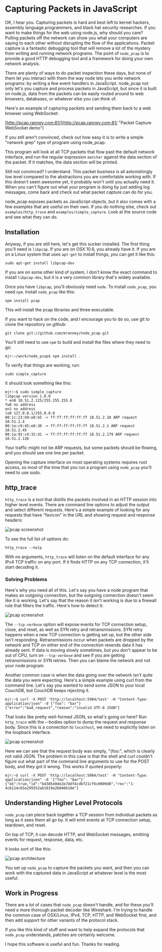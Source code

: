 # Capturing Packets in JavaScript

OK, I hear you.  Capturing packets is hard and best left to kernel hackers, assembly language programmers,
and black hat security researches.  If you want to make things for the web using node.js, why should you care?
Pulling packets off the network can show you what your computers are saying to each other without disrupting
the flow of the applications.  Packet capture is a fantastic debugging tool that will remove a lot of the 
mystery from writing and running network programs.  The point of `node_pcap` is to provide a good HTTP
debugging tool and a framework for doing your own network analysis.

There are plenty of ways to do packet inspection these days, but none of them let you interact with them the
way node lets you write network programs: by writing a few event handlers in JavaScript.  node_pcap not only
let's you capture and process packets in JavaScript, but since it is built on node.js, data from the packets
can be easily routed around to web browsers, databases, or whatever else you can think of.

Here's an example of capturing packets and sending them back to a web browser using WebSocket:

[http://pcap.ranney.com:81/](http://pcap.ranney.com:81/ "Packet Capture WebSocket demo")

If you still aren't convinced, check out how easy it is to write a simple "network grep" type of program using
node_pcap:

<script src="http://gist.github.com/548175.js?file=network_grep.js"></script>

This program will look at all TCP packets that flow past the default network interface, and run the regular
expression `matcher` against the data section of the packet.  If it matches, the data section will be printed.

Still not convinced?  I understand.  This packet business is all astonishingly low level compared to the abstractions
you are comfortable working with.  If this doesn't seem awesome yet, it probably won't until you actually need it.
When you can't figure out what your program is doing by just adding log messages, come back and check out what
packet capture can do for you.

node_pcap exposes packets as JavaScript objects, but it also comes with a few examples that are useful on their
own.  If you do nothing else, check out `examples/http_trace` and `examples/simple_capture`.  Look at the source
code and see what they can do.

## Installation

Anyway, if you are still here, let's get this sucker installed.  The first thing you'll need is `libpcap`.
If you are on OSX 10.6, you already have it.  If you are on a Linux system that uses `apt-get` to install 
things, you can get it like this:

    sudo apt-get install libpcap-dev
    
If you are on some other kind of system, I don't know the exact command to install `libpcap-dev`,
but it is a very common library that's widely available.

Once you have `libpcap`, you'll obviously need `node`.  To install `node_pcap`, you need `npm`.
Install `node_pcap` like this:

    npm install pcap
    
This will install the pcap libraries and three executable.

If you want to hack on the code, and I encourage you to do so, use git to clone the repository on github:

    git clone git://github.com/mranney/node_pcap.git
    
You'll still need to use `npm` to build and install the files where they need to go:

    mjr:~/work/node_pcap$ npm install .

To verify that things are working, run:

    sudo simple_capture
    
It should look something like this:

    mjr:~$ sudo simple_capture
    libpcap version 1.0.0
    * en0 10.51.2.125/255.255.255.0
    fw0 no address
    en1 no address
    lo0 127.0.0.1/255.0.0.0
    00:1c:23:b9:e8:b5 -> ff:ff:ff:ff:ff:ff 10.51.2.10 ARP request 10.51.2.4
    00:1e:c9:45:e8:30 -> ff:ff:ff:ff:ff:ff 10.51.2.1 ARP request 10.51.2.45
    00:1a:92:c4:32:d1 -> ff:ff:ff:ff:ff:ff 10.51.2.179 ARP request 10.51.2.126

Your traffic might not be ARP requests, but some packets should be flowing, and you should see one line per packet.

Opening the capture interface on most operating systems requires root access, so most of the time that you run a
program using `node_pcap` you'll need to use sudo.


## http_trace

`http_trace` is a tool that distills the packets involved in an HTTP session into higher level events.  There
are command line options to adjust the output and select different requests.  Here's a simple example of looking
for any requests that have "favicon" in the URL and showing request and response headers:

![pcap screenshot](http://pcap.ranney.com/http_trace_1.jpg)

To see the full list of options do:

    http_trace --help
    
With no arguments, `http_trace` will listen on the default interface for any IPv4 TCP traffic on any port.
If it finds HTTP on any TCP connection, it'll start decoding it.

### Solving Problems

Here's why you need all of this.  Let's say you have a node program that makes an outgoing connection, but
the outgoing connection doesn't seem like it is working.  Let's say that the reason it isn't working is due
to a firewall rule that filters the traffic.  Here's how to detect it:

![pcap screenshot](http://pcap.ranney.com/http_trace_2.jpg)

The `--tcp-verbose` option will expose events for TCP connection setup, close, and reset, as well as SYN retry and 
retransmissions.  SYN retry happens when a new TCP connection is getting set up, but the other side isn't responding.
Retransmissions occur when packets are dropped by the network and TCP on either end of the connection resends data
it has already sent.  If data is moving slowly sometimes, but you don't appear to be out of CPU, turn on 
`--tcp-verbose` and see if you are getting retransmissions or SYN retries.  Then you can blame the network and
not your node program.

Another common case is when the data going over the network isn't quite the data you were expecting.  Here's a 
simple example using curl from the command line.  Let's say you wanted to send some JSON to your local CouchDB,
but CouchDB keeps rejecting it.

    mjr:~$ curl -X POST 'http://localhost:5984/test' -H "Content-Type: application/json" -d {"foo": "bar"}
    {"error":"bad_request","reason":"invalid UTF-8 JSON"}

That looks like pretty well-formed JSON, so what's going on here?  Run `http_trace` with the --bodies option
to dump the request and response body.  Since this is a connection to `localhost`, we need to explicitly listen
on the loopback interface.

![pcap screenshot](http://pcap.ranney.com/http_trace_3.jpg)

Here we can see that the request body was simply, "{foo:", which is clearly not valid JSON.  The problem in 
this case is that the shell and curl couldn't figure out what part of the command line arguments to use for
the POST body, and they got it wrong.  This works if quoted properly:

    mjr:~$ curl -X POST 'http://localhost:5984/test' -H "Content-Type: application/json" -d '{"foo": "bar"}'
    {"ok":true,"id":"b4385e0de2e74df4cdbf21cf6c0009d0","rev":"1-4c6114c65e295552ab1019e2b046b10e"}


## Understanding Higher Level Protocols

`node_pcap` can piece back together a TCP session from individual packets as long as it sees them all go by.
It will emit events at TCP connection setup, teardown, and reset.

On top of TCP, it can decode HTTP, and WebSocket messages, emitting events for request, response, data, etc.

It looks sort of like this:

![pcap architecture](http://pcap.ranney.com/pcap_boxes.png)

You set up `node_pcap` to capture the packets you want, and then you can work with the captured data in
JavaScript at whatever level is the most useful.

## Work in Progress

There are a lot of cases that `node_pcap` doesn't handle, and for these you'll need a more thorough packet decoder
like Wireshark.  I'm trying to handle the common case of OSX/Linux, IPv4, TCP, HTTP, and WebSocket first, and then
add support for other variants of the protocol stack.

If you like this kind of stuff and want to help expand the protocols that `node_pcap` understands, patches are
certainly welcome.

I hope this software is useful and fun.  Thanks for reading.
